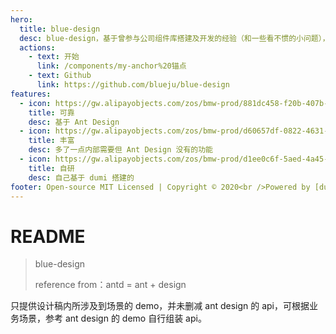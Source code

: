 ```yaml
---
hero:
  title: blue-design
  desc: blue-design，基于曾参与公司组件库搭建及开发的经验（和一些看不惯的小问题），自己搞的一套基础组件库。<br/>（⚠⚠⚠ 本仓库不会经常更新）
  actions:
    - text: 开始
      link: /components/my-anchor%20锚点
    - text: Github
      link: https://github.com/blueju/blue-design
features:
  - icon: https://gw.alipayobjects.com/zos/bmw-prod/881dc458-f20b-407b-947a-95104b5ec82b/k79dm8ih_w144_h144.png
    title: 可靠
    desc: 基于 Ant Design
  - icon: https://gw.alipayobjects.com/zos/bmw-prod/d60657df-0822-4631-9d7c-e7a869c2f21c/k79dmz3q_w126_h126.png
    title: 丰富
    desc: 多了一点内部需要但 Ant Design 没有的功能
  - icon: https://gw.alipayobjects.com/zos/bmw-prod/d1ee0c6f-5aed-4a45-a507-339a4bfe076c/k7bjsocq_w144_h144.png
    title: 自研
    desc: 自己基于 dumi 搭建的
footer: Open-source MIT Licensed | Copyright © 2020<br />Powered by [dumi](https://d.umijs.org)
---
```


# README

> blue-design
>
> reference from：antd = ant + design

只提供设计稿内所涉及到场景的 demo，并未删减 ant design 的 api，可根据业务场景，参考 ant design 的 demo 自行组装 api。

